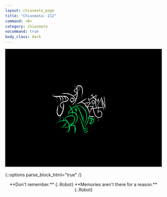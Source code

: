 ```yaml
---
layout: chiasmata_page
title: "Chiasmata: 212"
command: <Θ>
category: chiasmata
nocommand: true
body_class: dark
---
```


![212](/chiasmata/images/narrative/211.png)

{::options parse_block_html="true" /}
<div style="text-align: center">
**Don't remember.** 
{:.Robot}
**Memories aren't there for a reason.** 
{:.Robot}
</div>